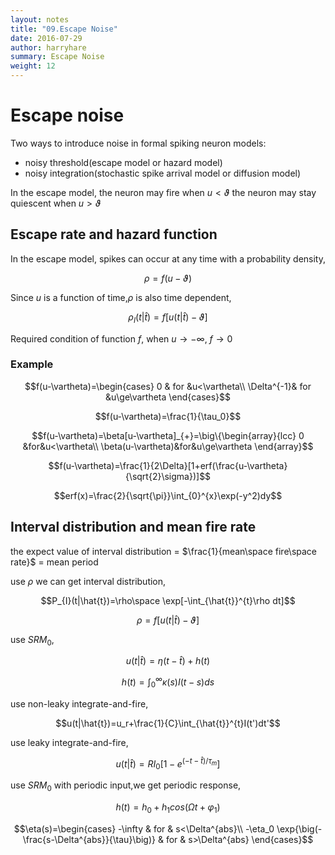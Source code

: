 ```yaml
---
layout: notes
title: "09.Escape Noise"
date: 2016-07-29
author: harryhare
summary: Escape Noise
weight: 12
---
```



# Escape noise

Two ways to introduce noise in formal spiking neuron models:

* noisy threshold(escape model or hazard model)
* noisy integration(stochastic spike arrival model or diffusion model)

In the escape model,
the neuron may fire when $u<\vartheta$
the neuron may stay quiescent when $u>\vartheta$

## Escape rate and hazard function

In the escape model,
spikes can occur at any time with a probability density,

$$\rho=f(u-\vartheta)$$

Since $u$ is a function of time,$\rho$ is also time dependent,

$$\rho_{I}(t|\hat{t})=f[u(t|\hat{t})-\vartheta]$$

Required condition of function $f$,
when $u\rightarrow-\infty$, $f\rightarrow0$

### Example

$$f(u-\vartheta)=\begin{cases}
0 & for &u<\vartheta\\
\Delta^{-1}& for &u\ge\vartheta
\end{cases}$$

$$f(u-\vartheta)=\frac{1}{\tau_0}$$

$$f(u-\vartheta)=\beta[u-\vartheta]_{+}=\big\{\begin{array}{lcc}
0 &for&u<\vartheta\\
\beta(u-\vartheta)&for&u\ge\vartheta
\end{array}$$

$$f(u-\vartheta)=\frac{1}{2\Delta}[1+erf(\frac{u-\vartheta}{\sqrt{2}\sigma})]$$

$$erf(x)=\frac{2}{\sqrt{\pi}}\int_{0}^{x}\exp(-y^2)dy$$

## Interval distribution and mean fire rate

the expect value of interval distribution = $\frac{1}{mean\space fire\space rate}$ = mean period

use $\rho$ we can get interval distribution,

$$P_{I}(t|\hat{t})=\rho\space  \exp[-\int_{\hat{t}}^{t}\rho dt]$$

$$\rho=f[u(t|\hat{t})-\vartheta]$$

use  $SRM_{0}$,

$$u(t|\hat{t})=\eta(t-\hat{t})+h(t)$$

$$h(t)=\int_{0}^{\infty}\kappa(s)I(t-s)ds$$

use non-leaky integrate-and-fire,

$$u(t|\hat{t})=u_r+\frac{1}{C}\int_{\hat{t}}^{t}I(t')dt'$$

use leaky integrate-and-fire,

$$u(t|\hat{t})=RI_0[1-e^{(-t-\hat{t})/\tau_m}]$$

use $SRM_0$ with periodic input,we get periodic response,

$$h(t)=h_0+h_1cos(\Omega t+\varphi_1)$$

$$\eta(s)=\begin{cases}
-\infty & for & s<\Delta^{abs}\\
-\eta_0 \exp{\big(-\frac{s-\Delta^{abs}}{\tau}\big)} & for & s>\Delta^{abs}
\end{cases}$$



